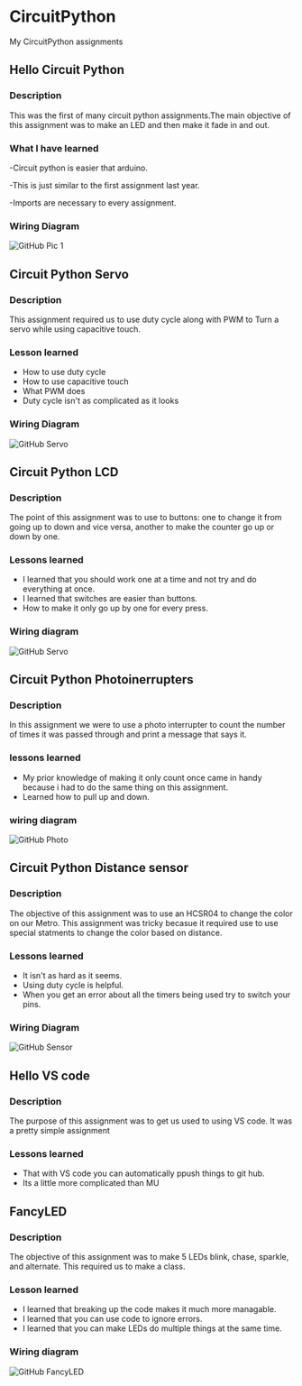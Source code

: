 


# CircuitPython
My CircuitPython assignments
## Hello Circuit Python
### Description
This was the first of many circuit python assignments.The main objective of this assignment was to make an LED and then make it fade in and out.

### What I have learned
-Circuit python is easier that arduino.

-This is just similar to the first assignment last year.

-Imports are necessary to every assignment.

### Wiring Diagram

![GitHub Pic 1](media/pi1.png)

## Circuit Python Servo

### Description
This assignment required us to use duty cycle along with PWM to Turn a servo while using capacitive touch.

### Lesson learned
- How to use duty cycle
- How to use capacitive touch
- What PWM does
- Duty cycle isn't as complicated as it looks

### Wiring Diagram
![GitHub Servo](media/servo_bb.png)
## Circuit Python LCD

### Description
The point of this assignment was to use to buttons: one to change it from going up to down and vice versa, another to make the counter go up or down by one. 

### Lessons learned

- I learned that you should work one at a time and not try and do everything at once.
- I learned that switches are easier than buttons.
- How to make it only go up by one for every press.

### Wiring diagram
![GitHub Servo](media/lcdbackpack.png)

## Circuit Python Photoinerrupters

### Description
In this assignment we were to use a photo interrupter to count the number of times it was passed through and print a message that says it. 


### lessons learned
- My prior knowledge of making it only count once came in handy because i had to do the same thing on this assignment.
- Learned how to pull up and down.

### wiring diagram
 ![GitHub Photo](media/photo.png) 

 ## Circuit Python Distance sensor

 ### Description
 The objective of this assignment was to use an HCSR04 to change the color on our Metro. This assignment was tricky becasue it required use to use special statments to change the color based on distance.

 ### Lessons learned
 - It isn't as hard as it seems.
 - Using duty cycle is helpful.
- When you get an error about all the timers being used try to switch your pins.

### Wiring Diagram
![GitHub Sensor](media/Distance_Sensor.png)

## Hello VS code

### Description
The purpose of this assignment was to get us used to using VS code. It was a pretty simple assignment

### Lessons learned
- That with VS code you can automatically ppush things to git hub.
- Its a little more complicated than MU


## FancyLED

### Description
The objective of this assignment was to make 5 LEDs blink, chase, sparkle, and alternate. This required us to make a class.

### Lesson learned
- I learned that breaking up the code makes it much more managable.
- I learned that you can use code to ignore errors.
- I learned that you can make LEDs do multiple things at the same time.

### Wiring diagram
![GitHub FancyLED](media/fancyled.png)

